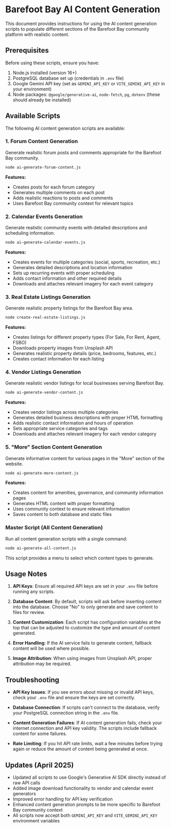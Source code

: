 # Barefoot Bay AI Content Generation

This document provides instructions for using the AI content generation scripts to populate different sections of the Barefoot Bay community platform with realistic content.

## Prerequisites

Before using these scripts, ensure you have:

1. Node.js installed (version 16+)
2. PostgreSQL database set up (credentials in `.env` file)
3. Google Gemini API key (set as `GEMINI_API_KEY` or `VITE_GEMINI_API_KEY` in your environment)
4. Node packages: `@google/generative-ai`, `node-fetch`, `pg`, `dotenv` (these should already be installed)

## Available Scripts

The following AI content generation scripts are available:

### 1. Forum Content Generation

Generate realistic forum posts and comments appropriate for the Barefoot Bay community.

```bash
node ai-generate-forum-content.js
```

**Features:**
- Creates posts for each forum category
- Generates multiple comments on each post
- Adds realistic reactions to posts and comments
- Uses Barefoot Bay community context for relevant topics

### 2. Calendar Events Generation

Generate realistic community events with detailed descriptions and scheduling information.

```bash
node ai-generate-calendar-events.js
```

**Features:**
- Creates events for multiple categories (social, sports, recreation, etc.)
- Generates detailed descriptions and location information 
- Sets up recurring events with proper scheduling
- Adds contact information and other required details
- Downloads and attaches relevant imagery for each event category

### 3. Real Estate Listings Generation

Generate realistic property listings for the Barefoot Bay area.

```bash
node create-real-estate-listings.js
```

**Features:**
- Creates listings for different property types (For Sale, For Rent, Agent, FSBO)
- Downloads property images from Unsplash API
- Generates realistic property details (price, bedrooms, features, etc.)
- Creates contact information for each listing

### 4. Vendor Listings Generation

Generate realistic vendor listings for local businesses serving Barefoot Bay.

```bash
node ai-generate-vendor-content.js
```

**Features:**
- Creates vendor listings across multiple categories
- Generates detailed business descriptions with proper HTML formatting
- Adds realistic contact information and hours of operation
- Sets appropriate service categories and tags
- Downloads and attaches relevant imagery for each vendor category

### 5. "More" Section Content Generation

Generate informative content for various pages in the "More" section of the website.

```bash
node ai-generate-more-content.js
```

**Features:**
- Creates content for amenities, governance, and community information pages
- Generates HTML content with proper formatting
- Uses community context to ensure relevant information
- Saves content to both database and static files

### Master Script (All Content Generation)

Run all content generation scripts with a single command:

```bash
node ai-generate-all-content.js
```

This script provides a menu to select which content types to generate.

## Usage Notes

1. **API Keys**: Ensure all required API keys are set in your `.env` file before running any scripts.

2. **Database Content**: By default, scripts will ask before inserting content into the database. Choose "No" to only generate and save content to files for review.

3. **Content Customization**: Each script has configuration variables at the top that can be adjusted to customize the type and amount of content generated.

4. **Error Handling**: If the AI service fails to generate content, fallback content will be used where possible.

5. **Image Attribution**: When using images from Unsplash API, proper attribution may be required.

## Troubleshooting

- **API Key Issues**: If you see errors about missing or invalid API keys, check your `.env` file and ensure the keys are set correctly.

- **Database Connection**: If scripts can't connect to the database, verify your PostgreSQL connection string in the `.env` file.

- **Content Generation Failures**: If AI content generation fails, check your internet connection and API key validity. The scripts include fallback content for some failures.

- **Rate Limiting**: If you hit API rate limits, wait a few minutes before trying again or reduce the amount of content being generated at once.

## Updates (April 2025)

- Updated all scripts to use Google's Generative AI SDK directly instead of raw API calls
- Added image download functionality to vendor and calendar event generators
- Improved error handling for API key verification
- Enhanced content generation prompts to be more specific to Barefoot Bay community context
- All scripts now accept both `GEMINI_API_KEY` and `VITE_GEMINI_API_KEY` environment variables

